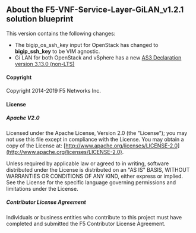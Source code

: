 ## About the F5-VNF-Service-Layer-GiLAN_v1.2.1 solution blueprint
This version contains the following changes:

- The bigip_os_ssh_key input for OpenStack has changed to **bigip_ssh_key** to be VIM agnostic.
- Gi LAN for both OpenStack and vSphere has a new [AS3 Declaration version 3.13.0 (non-LTS)](https://clouddocs.f5.com/products/extensions/f5-appsvcs-extension/3/userguide/components.html#as3-declaration)

#### Copyright
Copyright 2014-2019 F5 Networks Inc.

#### License

##### Apache V2.0 
Licensed under the Apache License, Version 2.0 (the "License"); you may not use this file except in compliance with the License. You may obtain a copy of the License at: [http://www.apache.org/licenses/LICENSE-2.0](http://www.apache.org/licenses/LICENSE-2.0).

Unless required by applicable law or agreed to in writing, software distributed under the License is distributed on an "AS IS" BASIS, WITHOUT WARRANTIES OR CONDITIONS OF ANY KIND, either express or implied. See the License for the specific language governing permissions and limitations under the License.

##### Contributor License Agreement
Individuals or business entities who contribute to this project must have completed and submitted the F5 Contributor License Agreement.
